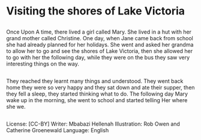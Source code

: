# Visiting the shores of Lake Victoria

##
Once Upon A time, there lived a girl called Mary. She lived in a hut
with her grand mother called Christine.
One day, when Jane came back from school she had already
planned for her holidays. She went and asked her grandma to
allow her to go and see the shores of Lake Victoria, then she
allowed her to go with her the following day, while they were on
the bus they saw very interesting things on the way.

##
They reached they learnt many things and understood. They went
back home they were so very happy and they sat down and ate
their supper, then they fell a sleep, they started thinking what to
do.
The following day Mary wake up in the morning, she went to
school and started telling
Her where she we.

##
License: [CC-BY]
Writer: Mbabazi Hellenah
Illustration: Rob Owen and Catherine Groenewald
Language: English
